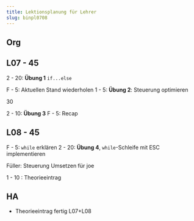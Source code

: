 ```yaml
---
title: Lektionsplanung für Lehrer
slug: binpl0708
---
```


## Org

## L07 - 45

2 - 20: **Übung 1** `if...else`

F - 5: Aktuellen Stand wiederholen
1 - 5: **Übung 2**: Steuerung optimieren

30

2 - 10: **Übung 3**
F - 5: Recap 

## L08 - 45

F - 5: `while` erklären
2 - 20: **Übung 4**, `while`-Schleife mit ESC implementieren

Füller: Steuerung Umsetzen für joe

1 - 10 : Theorieeintrag

## HA
- Theorieeintrag fertig L07+L08